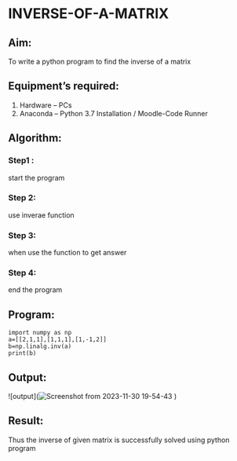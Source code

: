 # INVERSE-OF-A-MATRIX
## Aim:
To write a python program to find the inverse of a matrix
## Equipment’s required:
1. 	Hardware – PCs
2. 	Anaconda – Python 3.7 Installation / Moodle-Code Runner
## Algorithm:
### Step1 : 
start the program
### Step 2: 
use inverae function
### Step 3: 
when use the function to get answer
### Step 4: 
end the program

## Program:
```
import numpy as np
a=[[2,1,1],[1,1,1],[1,-1,2]]
b=np.linalg.inv(a)
print(b)

```
## Output:
![output](![Screenshot from 2023-11-30 19-54-43](https://github.com/premsuryas/INVERSE-OF-A-MATRIX/assets/147473858/d349fe47-ad01-47ea-8bba-53085789627e)
)
## Result:
Thus the inverse of given matrix is successfully solved using python program

